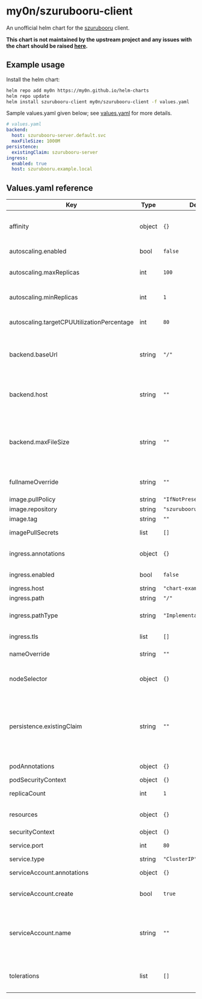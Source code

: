 # my0n/szurubooru-client

An unofficial helm chart for the [szurubooru](https://github.com/rr-/szurubooru) client.

**This chart is not maintained by the upstream project and any issues with the chart should be raised [here](https://github.com/my0n/helm-charts/issues/new).**

## Example usage

Install the helm chart:

```sh
helm repo add my0n https://my0n.github.io/helm-charts
helm repo update
helm install szurubooru-client my0n/szurubooru-client -f values.yaml
```

Sample values.yaml given below; see [values.yaml](values.yaml) for more details.

```yaml
# values.yaml
backend:
  host: szurubooru-server.default.svc
  maxFileSize: 1000M
persistence:
  existingClaim: szurubooru-server
ingress:
  enabled: true
  host: szurubooru.example.local
```

## Values.yaml reference

| Key | Type | Default | Description |
|-----|------|---------|-------------|
| affinity | object | `{}` | Defines affinity constraint rules. Read more about `affinity` [here](https://kubernetes.io/docs/concepts/scheduling-eviction/assign-pod-node/#affinity-and-anti-affinity). |
| autoscaling.enabled | bool | `false` | Enable the horizontal pod autoscaler. |
| autoscaling.maxReplicas | int | `100` | Max replicas for the horizontal pod autoscaler. |
| autoscaling.minReplicas | int | `1` | Min replicas for the horiziontal pod autoscaler. |
| autoscaling.targetCPUUtilizationPercentage | int | `80` | Target CPU utilization for the horizontal pod autoscaler. |
| backend.baseUrl | string | `"/"` | Path for the szurubooru-server service. Sets BASE_URL on the client pod. |
| backend.host | string | `""` | Host for the szurubooru-server service. Sets BACKEND_HOST on the client pod. |
| backend.maxFileSize | string | `""` | Max file size for the szurubooru-server service. Accepts nginx values. Read more about valid nginx configuration syntax [here](http://nginx.org/en/docs/syntax.html). |
| fullnameOverride | string | `""` | Override for full name of generated resources. |
| image.pullPolicy | string | `"IfNotPresent"` | Image pull policy. |
| image.repository | string | `"szurubooru/client"` | Image repository. |
| image.tag | string | `""` | Image tag. |
| imagePullSecrets | list | `[]` | Secrets for pulling an image. |
| ingress.annotations | object | `{}` | Provide additional ingress annotations if needed. |
| ingress.enabled | bool | `false` | Enables or disables the ingress. |
| ingress.host | string | `"chart-example.local"` | Host address. |
| ingress.path | string | `"/"` | Path. |
| ingress.pathType | string | `"ImplementationSpecific"` | Ignored if not kubeVersion >= 1.18-0 |
| ingress.tls | list | `[]` | Configure TLS for the ingress. |
| nameOverride | string | `""` | Override for name of generated resources. |
| nodeSelector | object | `{}` | Defines node selection constraints. Read more about `nodeSelector` [here](https://kubernetes.io/docs/concepts/scheduling-eviction/assign-pod-node/#nodeselector). |
| persistence.existingClaim | string | `""` | Use an existing Persistent Volume Claim. This should be the same one used by szurubooru-server; the two share this volume for images and thumbnails. |
| podAnnotations | object | `{}` | Annotations for the server pod. |
| podSecurityContext | object | `{}` | Pod security context. |
| replicaCount | int | `1` | Number of desired pods. |
| resources | object | `{}` | Set the resource limits/requests for the pod. |
| securityContext | object | `{}` | Security context. |
| service.port | int | `80` | The port for the service. |
| service.type | string | `"ClusterIP"` | The type of service. |
| serviceAccount.annotations | object | `{}` | Annotations to add to the service account. |
| serviceAccount.create | bool | `true` | Specifies whether a service account should be created. |
| serviceAccount.name | string | `""` | The name of the service account to use. If not set and `serviceAccount.create` is true, a name is generated using the fullname template. |
| tolerations | list | `[]` | Specify taint tolerations. Read more about `tolerations` [here](https://kubernetes.io/docs/concepts/scheduling-eviction/taint-and-toleration/). |
